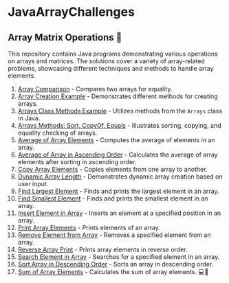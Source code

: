 # JavaArrayChallenges

## Array Matrix Operations 🚀

This repository contains Java programs demonstrating various operations on arrays and matrices. The solutions cover a variety of array-related problems, showcasing different techniques and methods to handle array elements.

1. [Array Comparison](ArrayComparison.java) - Compares two arrays for equality.
2. [Array Creation Example](ArrayCreationExample.java) - Demonstrates different methods for creating arrays.
3. [Arrays Class Methods Example](ArraysClassMethodsExample.java) - Utilizes methods from the `Arrays` class in Java.
4. [Arrays Methods: Sort, CopyOf, Equals](ArraysMethodsSort_Copyof_equals.java) - Illustrates sorting, copying, and equality checking of arrays.
5. [Average of Array Elements](AverageOfArrayElements.java) - Computes the average of elements in an array.
6. [Average of Array in Ascending Order](AverageOfArrayInAscendingOrder.java) - Calculates the average of array elements after sorting in ascending order.
7. [Copy Array Elements](CopyArrayElements.java) - Copies elements from one array to another.
8. [Dynamic Array Length](DynamicArrayLength.java) - Demonstrates dynamic array creation based on user input.
9. [Find Largest Element](FindLargestElement.java) - Finds and prints the largest element in an array.
10. [Find Smallest Element](FindSmallestElement.java) - Finds and prints the smallest element in an array.
11. [Insert Element in Array](InsertElementInArray.java) - Inserts an element at a specified position in an array.
12. [Print Array Elements](PrintArrayElements.java) - Prints elements of an array.
13. [Remove Element from Array](RemoveElementFromArray.java) - Removes a specified element from an array.
14. [Reverse Array Print](ReverseArrayPrint.java) - Prints array elements in reverse order.
15. [Search Element in Array](SearchElementInArray.java) - Searches for a specified element in an array.
16. [Sort Array in Descending Order](SortArrayInDescendingOrder.java) - Sorts an array in descending order.
17. [Sum of Array Elements](SumOfArrayElements.java) - Calculates the sum of array elements.
💻🚀
